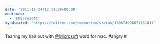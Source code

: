 ```yaml
---
date: '2011-11-24T12:11:28+00:00'
mentions:
  - '@Microsoft'
syndicated: 'https://twitter.com/roobottom/status/139674996871151617'
---
```

Tearing my hair out with [@Microsoft](https://twitter.com/@Microsoft) word for mac. #angry #
